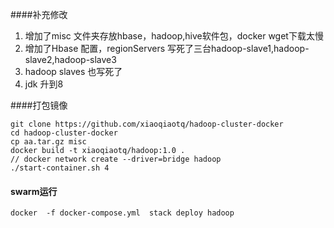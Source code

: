 ####补充修改
1. 增加了misc 文件夹存放hbase，hadoop,hive软件包，docker wget下载太慢
2. 增加了Hbase 配置，regionServers 写死了三台hadoop-slave1,hadoop-slave2,hadoop-slave3
3. hadoop slaves 也写死了
4. jdk 升到8 


####打包镜像
```
git clone https://github.com/xiaoqiaotq/hadoop-cluster-docker
cd hadoop-cluster-docker
cp aa.tar.gz misc 
docker build -t xiaoqiaotq/hadoop:1.0 .
// docker network create --driver=bridge hadoop
./start-container.sh 4
```

#### swarm运行
`
docker  -f docker-compose.yml  stack deploy hadoop
`